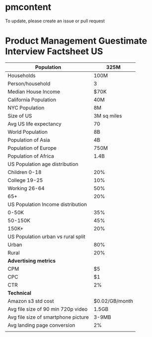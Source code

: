 # pmcontent

To update, please create an issue or pull request

# Product Management Guestimate Interview Factsheet US
| Population | 325M |
|--|--|
|Households  |100M |
|Person/household|3|
|Median House Income|$70K|
|California Population|40M|
|NYC Population|8M|
|Size of US|3M sq miles|
|Avg US life expectancy|70|
|World Population|8B|
|Population of Asia|4B|
|Population of Europe|750M|
|Population of Africa|1.4B|
|US Population age distribution||
|Children 0-18|20%|
|College 19-25|10%|
|Working 26-64|50%|
|65+|20%|
|US Population Income distribution||
|0-50K|35%|
|50-150K|45%|
|150K+|20%|
|US Population urban vs rural split||
|Urban|80%|
|Rural|20%|
|**Advertising metrics**|
|CPM|$5|
|CPC|$1|
|CTR|2%|
|**Technical**||
|Amazon s3 std cost|$0.02/GB/month|
|Avg file size of 90 min 720p video|1.5GB|
|Avg file size of smartphone picture|3-9MB|
|Avg landing page conversion|2%|
|||
